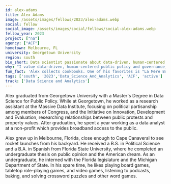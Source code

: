 ```yaml
---
id: alex-adams
title: Alex Adams
image: /assets/images/fellows/2023/alex-adams.webp
social: fellow
social_image: /assets/images/social/fellows/social-alex-adams.webp
fellow_year: 2023
project: ["na"]
agency: ["ACF"]
hometown: Melbourne, FL
university: Georgetown University
region: south
bio_short: Data scientist passionate about data-driven, human-centered public policy and governance
why: "I value data-driven, human-centered public policy and governance, and USDC seems like a perfect way for me to use my data skills to help make the federal government more effective, more efficient, and better able to serve the American people."
fun_fact: 'Alex collects cookbooks. One of his favorites is "La Mere Brazier: The Mother of Modern French Cooking" by Eugénie Brazier, the first chef to be awarded six Michelin stars for her restaurants.'
tags: ['south', '2023','Data_Science_And_Analytics', 'ACF', 'active']
track: ['Data Science and Analytics']
---
```


Alex graduated from Georgetown University with a Master's Degree in Data Science for Public Policy. While at Georgetown, he worked as a research assistant at the Massive Data Institute, focusing on political partisanship among members of Congress, and the Initiative on Innovation, Development and Evaluation, researching relationships between public protests and property values. After graduation, he spent a year working as a data analyst at a non-profit which provides broadband access to the public.

Alex grew up in Melbourne, Florida, close enough to Cape Canaveral to see rocket launches from his backyard. He received a B.S. in Political Science and a B.A. in Spanish from Florida State University, where he completed an undergraduate thesis on public opinion and the American dream. As an undergraduate, he interned with the Florida legislature and the Michigan Department of State. In his spare time, he likes playing board games, tabletop role-playing games, and video games, listening to podcasts, baking, and solving crossword puzzles and other word games.
